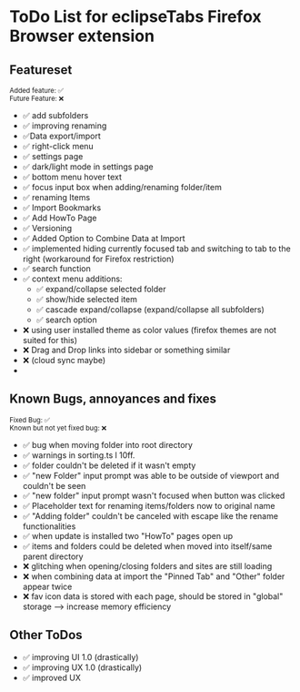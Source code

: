 # ToDo List for eclipseTabs Firefox Browser extension

<!-- TODO List eclipse tab -->

## Featureset

<small>Added feature: ✅ <br> Future Feature: ❌</small>

<!-- ✅❌ -->

-   ✅ add subfolders
-   ✅ improving renaming
-   ✅Data export/import
-   ✅ right-click menu
-   ✅ settings page
-   ✅ dark/light mode in settings page
-   ✅ bottom menu hover text
-   ✅ focus input box when adding/renaming folder/item
-   ✅ renaming Items
-   ✅ Import Bookmarks
-   ✅ Add HowTo Page
-   ✅ Versioning
-   ✅ Added Option to Combine Data at Import
-   ✅ implemented hiding currently focused tab and switching to tab to the right (workaround for Firefox restriction)
-   ✅ search function
-   ✅ context menu additions:
    -   ✅ expand/collapse selected folder
    -   ✅ show/hide selected item
    -   ✅ cascade expand/collapse (expand/collapse all subfolders)
    -   ✅ search option
-   ❌ using user installed theme as color values (firefox themes are not suited for this)
-   ❌ Drag and Drop links into sidebar or something similar
-   ❌ (cloud sync maybe)
-

## Known Bugs, annoyances and fixes

<small>Fixed Bug: ✅ <br> Known but not yet fixed bug: ❌</small>

-   ✅ bug when moving folder into root directory
-   ✅ warnings in sorting.ts l 10ff.
-   ✅ folder couldn't be deleted if it wasn't empty
-   ✅ "new Folder" input prompt was able to be outside of viewport and couldn't be seen
-   ✅ "new folder" input prompt wasn't focused when button was clicked
-   ✅ Placeholder text for renaming items/folders now to original name
-   ✅ "Adding folder" couldn't be canceled with escape like the rename functionalities
-   ✅ when update is installed two "HowTo" pages open up
-   ✅ items and folders could be deleted when moved into itself/same parent directory
-   ❌ glitching when opening/closing folders and sites are still loading
-   ❌ when combining data at import the "Pinned Tab" and "Other" folder appear twice
-   ❌ fav icon data is stored with each page, should be stored in "global" storage --> increase memory efficiency

## Other ToDos

-   ✅ improving UI 1.0 (drastically)
-   ✅ improving UX 1.0 (drastically)
-   ✅ improved UX
